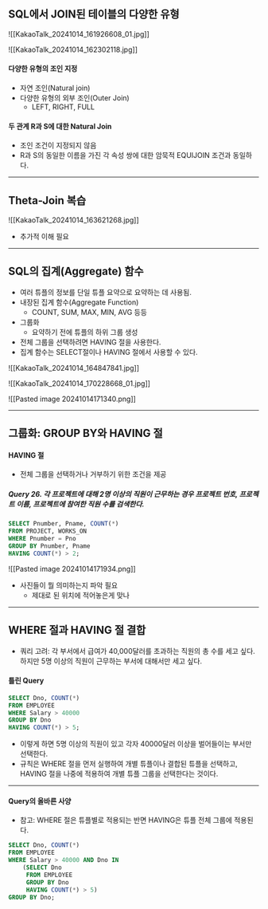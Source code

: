 ## SQL에서 JOIN된 테이블의 다양한 유형

![[KakaoTalk_20241014_161926608_01.jpg]]

![[KakaoTalk_20241014_162302118.jpg]]

#### 다양한 유형의 조인 지정
- 자연 조인(Natural join)
- 다양한 유형의 외부 조인(Outer Join)
	- LEFT, RIGHT, FULL

#### 두 관계 R과 S에 대한 Natural Join
- 조인 조건이 지정되지 않음
- R과 S의 동일한 이름을 가진 각 속성 쌍에 대한 암묵적 EQUIJOIN 조건과 동일하다.

---
## Theta-Join 복습

![[KakaoTalk_20241014_163621268.jpg]]

- 추가적 이해 필요

---
## SQL의 집계(Aggregate) 함수
- 여러 튜플의 정보를 단일 튜플 요약으로 요약하는 데 사용됨.
- 내장된 집계 함수(Aggregate Function)
	- COUNT, SUM, MAX, MIN, AVG 등등
- 그룹화
	- 요약하기 전에 튜플의 하위 그룹 생성
- 전체 그룹을 선택하려면 HAVING 절을 사용한다.
- 집계 함수는 SELECT절이나 HAVING 절에서 사용할 수 있다.

![[KakaoTalk_20241014_164847841.jpg]]

![[KakaoTalk_20241014_170228668_01.jpg]]

![[Pasted image 20241014171340.png]]

---
## 그룹화: GROUP BY와 HAVING 절
#### HAVING 절
- 전체 그룹을 선택하거나 거부하기 위한 조건을 제공

##### Query 26. 각 프로젝트에 대해 2명 이상의 직원이 근무하는 경우 프로젝트 번호, 프로젝트 이름, 프로젝트에 참여한 직원 수를 검색한다.

```SQL
SELECT Pnumber, Pname, COUNT(*)
FROM PROJECT, WORKS_ON
WHERE Pnumber = Pno
GROUP BY Pnumber, Pname
HAVING COUNT(*) > 2;
```

![[Pasted image 20241014171934.png]]

- 사진들이 뭘 의미하는지 파악 필요
	- 제대로 된 위치에 적어놓은게 맞나

---
## WHERE 절과 HAVING 절 결합
- 쿼리 고려: 각 부서에서 급여가 40,000달러를 초과하는 직원의 총 수를 세고 싶다. 하지만 5명 이상의 직원이 근무하는 부서에 대해서만 세고 싶다.

#### 틀린 Query
```SQL
SELECT Dno, COUNT(*)
FROM EMPLOYEE
WHERE Salary > 40000
GROUP BY Dno
HAVING COUNT(*) > 5;
```

- 이렇게 하면 5명 이상의 직원이 있고 각자 40000달러 이상을 벌어들이는 부서만 선택한다.
- 규칙은 WHERE 절을 먼저 실행하여 개별 튜플이나 결합된 튜플을 선택하고, HAVING 절을 나중에 적용하여 개별 튜플 그룹을 선택한다는 것이다.

---
#### Query의 올바른 사양
- 참고: WHERE 절은 튜플별로 적용되는 반면 HAVING은 튜플 전체 그룹에 적용된다.

```SQL
SELECT Dno, COUNT(*)
FROM EMPLOYEE
WHERE Salary > 40000 AND Dno IN
	(SELECT Dno
	 FROM EMPLOYEE
	 GROUP BY Dno
	 HAVING COUNT(*) > 5)
GROUP BY Dno;
```
